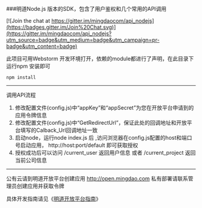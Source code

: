 ###明道Node.js 版本的SDK，包含了用户鉴权和几个常用的API调用

[![Join the chat at https://gitter.im/mingdaocom/api_nodejs](https://badges.gitter.im/Join%20Chat.svg)](https://gitter.im/mingdaocom/api_nodejs?utm_source=badge&utm_medium=badge&utm_campaign=pr-badge&utm_content=badge)

此项目可用Webstorm 开发环境打开，依赖的module都进行了声明，在此目录下运行npm 安装即可  
```
npm install
``` 
***
调用API流程  
1. 修改配置文件(config.js)中“appKey”和“appSecret”为您在开放平台申请到的应用令牌信息  
2. 修改配置文件(config.js)中“GetRedirectUrl”，保证此处的回调地址和开放平台填写的Calback_Url回调地址一致  
3. 启动node，运行node index.js 后  ,访问浏览器在config.js配置的host和端口号启动应用， http://host:port/default 即可获取授权  
4. 授权成功后可以访问 /current_user 返回用户信息 或者 /current_project 返回当前公司信息  
***
公有云请到明道开放平台创建应用 <http://open.mingdao.com> 私有部署请联系管理员创建应用并获取令牌


具体开发指南请见《[明道开放平台指南](http://open.mingdao.com/about)》
